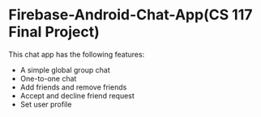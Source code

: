 # Firebase-Android-Chat-App(CS 117 Final Project)
This chat app has the following features:
- A simple global group chat
- One-to-one chat
- Add friends and remove friends
- Accept and decline friend request
- Set user profile

